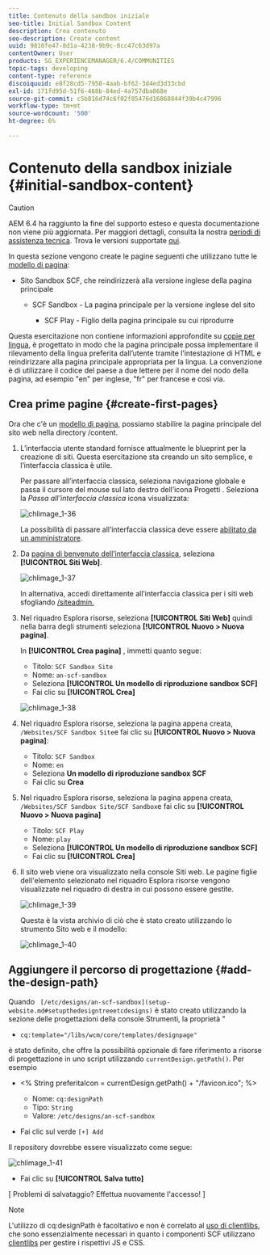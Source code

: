 ```yaml
---
title: Contenuto della sandbox iniziale
seo-title: Initial Sandbox Content
description: Crea contenuto
seo-description: Create content
uuid: 9810fe47-8d1a-4238-9b9c-0cc47c63d97a
contentOwner: User
products: SG_EXPERIENCEMANAGER/6.4/COMMUNITIES
topic-tags: developing
content-type: reference
discoiquuid: e8f28cd5-7950-4aab-bf62-3d4ed3d33cbd
exl-id: 171fd95d-51f6-468b-84ed-4a757dba868e
source-git-commit: c5b816d74c6f02f85476d16868844f39b4c47996
workflow-type: tm+mt
source-wordcount: '500'
ht-degree: 6%

---
```


# Contenuto della sandbox iniziale {#initial-sandbox-content}

>[!CAUTION]
>
>AEM 6.4 ha raggiunto la fine del supporto esteso e questa documentazione non viene più aggiornata. Per maggiori dettagli, consulta la nostra [periodi di assistenza tecnica](https://helpx.adobe.com/it/support/programs/eol-matrix.html). Trova le versioni supportate [qui](https://experienceleague.adobe.com/docs/).

In questa sezione vengono create le pagine seguenti che utilizzano tutte le [modello di pagina](initial-app.md#createthepagetemplate):

* Sito Sandbox SCF, che reindirizzerà alla versione inglese della pagina principale

   * SCF Sandbox - La pagina principale per la versione inglese del sito

      * SCF Play - Figlio della pagina principale su cui riprodurre

Questa esercitazione non contiene informazioni approfondite su [copie per lingua](../../help/sites-administering/tc-prep.md), è progettato in modo che la pagina principale possa implementare il rilevamento della lingua preferita dall’utente tramite l’intestazione di HTML e reindirizzare alla pagina principale appropriata per la lingua. La convenzione è di utilizzare il codice del paese a due lettere per il nome del nodo della pagina, ad esempio &quot;en&quot; per inglese, &quot;fr&quot; per francese e così via.

## Crea prime pagine {#create-first-pages}

Ora che c&#39;è un [modello di pagina](initial-app.md#createthepagetemplate), possiamo stabilire la pagina principale del sito web nella directory /content.

1. L’interfaccia utente standard fornisce attualmente le blueprint per la creazione di siti. Questa esercitazione sta creando un sito semplice, e l’interfaccia classica è utile.

   Per passare all’interfaccia classica, seleziona navigazione globale e passa il cursore del mouse sul lato destro dell’icona Progetti . Seleziona la *Passa all’interfaccia classica* icona visualizzata:

   ![chlimage_1-36](assets/chlimage_1-36.png)

   La possibilità di passare all’interfaccia classica deve essere [abilitato da un amministratore](../../help/sites-administering/enable-classic-ui.md).

1. Da [pagina di benvenuto dell’interfaccia classica](http://localhost:4502/welcome.html), seleziona **[!UICONTROL Siti Web]**.

   ![chlimage_1-37](assets/chlimage_1-37.png)

   In alternativa, accedi direttamente all’interfaccia classica per i siti web sfogliando [/siteadmin.](http://localhost:4502/siteadmin)

1. Nel riquadro Esplora risorse, seleziona **[!UICONTROL Siti Web]** quindi nella barra degli strumenti seleziona **[!UICONTROL Nuovo > Nuova pagina]**.

   In **[!UICONTROL Crea pagina]** , immetti quanto segue:

   * Titolo: `SCF Sandbox Site`
   * Nome: `an-scf-sandbox`
   * Seleziona **[!UICONTROL Un modello di riproduzione sandbox SCF]**
   * Fai clic su **[!UICONTROL Crea]**

   ![chlimage_1-38](assets/chlimage_1-38.png)

1. Nel riquadro Esplora risorse, seleziona la pagina appena creata, `/Websites/SCF Sandbox Site`e fai clic su **[!UICONTROL Nuovo > Nuova pagina]**:

   * Titolo: `SCF Sandbox`
   * Nome: `en`
   * Seleziona **Un modello di riproduzione sandbox SCF**
   * Fai clic su **Crea**

1. Nel riquadro Esplora risorse, seleziona la pagina appena creata, `/Websites/SCF Sandbox Site/SCF Sandbox`e fai clic su **[!UICONTROL Nuovo > Nuova pagina]**

   * Titolo: `SCF Play`
   * Nome: `play`
   * Seleziona **[!UICONTROL Un modello di riproduzione sandbox SCF]**
   * Fai clic su **[!UICONTROL Crea]**

1. Il sito web viene ora visualizzato nella console Siti web. Le pagine figlie dell&#39;elemento selezionato nel riquadro Esplora risorse vengono visualizzate nel riquadro di destra in cui possono essere gestite.

   ![chlimage_1-39](assets/chlimage_1-39.png)

   Questa è la vista archivio di ciò che è stato creato utilizzando lo strumento Sito web e il modello:

   ![chlimage_1-40](assets/chlimage_1-40.png)

## Aggiungere il percorso di progettazione {#add-the-design-path}

Quando ` [/etc/designs/an-scf-sandbox](setup-website.md#setupthedesigntreeetcdesigns)` è stato creato utilizzando la sezione delle progettazioni della console Strumenti, la proprietà &quot;

* `cq:template="/libs/wcm/core/templates/designpage"`

è stato definito, che offre la possibilità opzionale di fare riferimento a risorse di progettazione in uno script utilizzando `currentDesign.getPath()`. Per esempio

* &lt;% String preferitaIcon = currentDesign.getPath() + &quot;/favicon.ico&quot;; %>


   * Nome: `cq:designPath`
   * Tipo: `String`
   * Valore: `/etc/designs/an-scf-sandbox`

* Fai clic sul verde `[+] Add`

Il repository dovrebbe essere visualizzato come segue:

![chlimage_1-41](assets/chlimage_1-41.png)

* Fai clic su **[!UICONTROL Salva tutto]**

[ Problemi di salvataggio? Effettua nuovamente l&#39;accesso! ]

>[!NOTE]
>
>L&#39;utilizzo di cq:designPath è facoltativo e non è correlato al [uso di clientlibs](develop-app.md#includeclientlibsintemplate), che sono essenzialmente necessari in quanto i componenti SCF utilizzano [clientlibs](client-customize.md#clientlibs-for-scf) per gestire i rispettivi JS e CSS.
